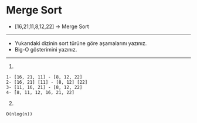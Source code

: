 # Merge Sort
* [16,21,11,8,12,22] -> Merge Sort
***
* Yukarıdaki dizinin sort türüne göre aşamalarını yazınız.
* Big-O gösterimini yazınız. 
*** 
1. 
```
1- [16, 21, 11] - [8, 12, 22]
2- [16, 21] [11] - [8, 12] [22]
3- [11, 16, 21] - [8, 12, 22]
4- [8, 11, 12, 16, 21, 22]
```
2. 
```
O(nlog(n))
```